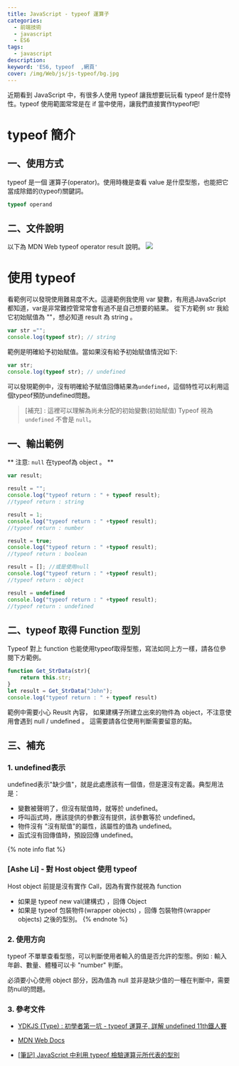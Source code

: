 ```yaml
---
title: JavaScript - typeof 運算子
categories: 
  - 前端技術
  - javascript
  - ES6 
tags: 
  - javascript
description:
keyword: 'ES6, typeof  ,網頁'
cover: /img/Web/js/js-typeof/bg.jpg
---
```


近期看到 JavaScript 中，有很多人使用 typeof 讓我想要玩玩看 typeof 是什麼特性。typeof 使用範圍常常是在 if 當中使用，讓我們直接實作typeof吧!

# typeof 簡介
## 一、使用方式
typeof 是一個 運算子(operator)。使用時機是查看 value 是什麼型態，也能把它當成除錯的(typeof)關鍵詞。 
```js
typeof operand
```

## 二、文件說明
以下為 MDN Web typeof operator result 說明。
![](/img/Web/js/js-typeof/typeof_desc.jpg)

# 使用 typeof  
看範例可以發現使用難易度不大。這邊範例我使用 var 變數，有用過JavaScript都知道，var是非常難控管常常會有過不是自己想要的結果。
從下方範例 str 我給它初始賦值為 ""，想必知道 result 為 string 。 
```js
var str ="";
console.log(typeof str); // string
```
範例是明確給予初始賦值。當如果沒有給予初始賦值情況如下:

```js
var str;
console.log(typeof str); // undefined
```
可以發現範例中，沒有明確給予賦值回傳結果為```undefined```，這個特性可以利用這個typeof預防undefined問題。
> [補充] : 這裡可以理解為尚未分配的初始變數(初始賦值) Typeof 視為 ```undefined``` 不會是 ```null```。


## 一、輸出範例
** 注意: ```null``` 在typeof為 object 。 ** 
```js
var result;

result = "";
console.log("typeof return : " + typeof result);
//typeof return : string

result = 1;
console.log("typeof return : " +typeof result);
//typeof return : number

result = true;
console.log("typeof return : " +typeof result);
//typeof return : boolean

result = []; //或是使用null
console.log("typeof return : " +typeof result);
//typeof return : object

result = undefined
console.log("typeof return : " +typeof result);
//typeof return : undefined

```

## 二、typeof 取得 Function 型別
Typeof 對上 function 也能使用typeof取得型態，寫法如同上方一樣，請各位參閱下方範例。

```js
function Get_StrData(str){
    return this.str;
}
let result = Get_StrData("John");
console.log("typeof return : " + typeof result)
```

範例中需要小心 Reuslt 內容， 如果建構子所建立出來的物件為 object，不注意使用會遇到 null / undefined 。
這需要請各位使用判斷需要留意的點。
 
## 三、補充
### 1. undefined表示
undefined表示"缺少值"，就是此處應該有一個值，但是還沒有定義。典型用法是：

- 變數被聲明了，但沒有賦值時，就等於 undefined。
- 呼叫函式時，應該提供的參數沒有提供，該參數等於 undefined。
- 物件沒有 "沒有賦值"的屬性，該屬性的值為 undefined。
- 函式沒有回傳值時，預設回傳 undefined。

{% note info flat %}
  ### [Ashe Li] - 對 Host object 使用 typeof
  Host object 前提是沒有實作 Call，因為有實作就視為 function
  - 如果是 typeof new val(建構式) ，回傳 Object
  - 如果是 typeof 包裝物件(wrapper objects) ，回傳 包裝物件(wrapper objects) 之後的型別。
{% endnote %}

### 2. 使用方向 
typeof 不單單查看型態，可以判斷使用者輸入的值是否允許的型態。例如 : 輸入年齡、數量、體種可以卡 "number" 判斷。

必須要小心使用 object 部分，因為值為 null 並非是缺少值的一種在判斷中，需要防null的問題。

### 3. 參考文件 
- [YDKJS (Type) : 初學者第一坑 - typeof 運算子, 詳解 undefined 11th鐵人賽](https://ithelp.ithome.com.tw/articles/10218815 )

- [MDN Web Docs](https://developer.mozilla.org/zh-TW/docs/Web/JavaScript/Reference/Operators/typeof)

- [[筆記] JavaScript 中利用 typeof 檢驗運算元所代表的型別](https://pjchender.blogspot.com/2016/07/javascript-typeof.html)